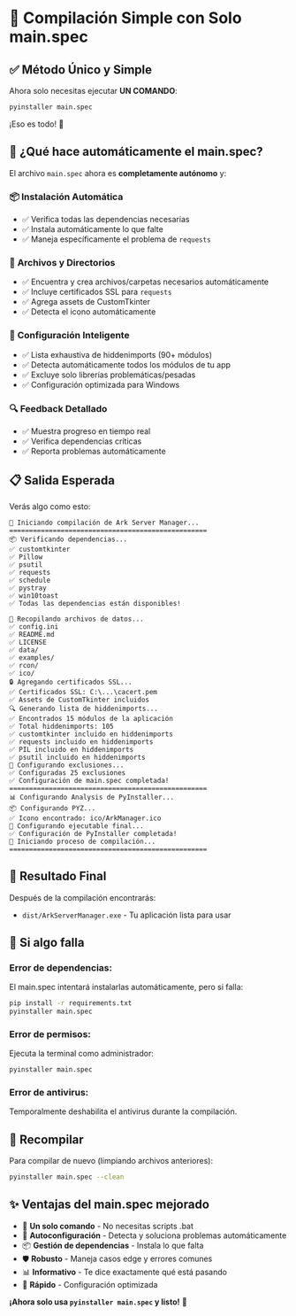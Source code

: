 # 🚀 Compilación Simple con Solo main.spec

## ✅ **Método Único y Simple**

Ahora solo necesitas ejecutar **UN COMANDO**:

```bash
pyinstaller main.spec
```

¡Eso es todo! 🎉

## 🔧 **¿Qué hace automáticamente el main.spec?**

El archivo `main.spec` ahora es **completamente autónomo** y:

### 📦 **Instalación Automática**

- ✅ Verifica todas las dependencias necesarias
- ✅ Instala automáticamente lo que falte
- ✅ Maneja específicamente el problema de `requests`

### 📁 **Archivos y Directorios**

- ✅ Encuentra y crea archivos/carpetas necesarios automáticamente
- ✅ Incluye certificados SSL para `requests`
- ✅ Agrega assets de CustomTkinter
- ✅ Detecta el icono automáticamente

### 🎯 **Configuración Inteligente**

- ✅ Lista exhaustiva de hiddenimports (90+ módulos)
- ✅ Detecta automáticamente todos los módulos de tu app
- ✅ Excluye solo librerías problemáticas/pesadas
- ✅ Configuración optimizada para Windows

### 🔍 **Feedback Detallado**

- ✅ Muestra progreso en tiempo real
- ✅ Verifica dependencias críticas
- ✅ Reporta problemas automáticamente

## 📋 **Salida Esperada**

Verás algo como esto:

```
🚀 Iniciando compilación de Ark Server Manager...
==================================================
📦 Verificando dependencias...
✅ customtkinter
✅ Pillow
✅ psutil
✅ requests
✅ schedule
✅ pystray
✅ win10toast
✅ Todas las dependencias están disponibles!

📁 Recopilando archivos de datos...
✅ config.ini
✅ README.md
✅ LICENSE
✅ data/
✅ examples/
✅ rcon/
✅ ico/
🔒 Agregando certificados SSL...
✅ Certificados SSL: C:\...\cacert.pem
✅ Assets de CustomTkinter incluidos
🔍 Generando lista de hiddenimports...
✅ Encontrados 15 módulos de la aplicación
✅ Total hiddenimports: 105
✅ customtkinter incluido en hiddenimports
✅ requests incluido en hiddenimports
✅ PIL incluido en hiddenimports
✅ psutil incluido en hiddenimports
🔧 Configurando exclusiones...
✅ Configuradas 25 exclusiones
✅ Configuración de main.spec completada!
==================================================
📊 Configurando Analysis de PyInstaller...
📦 Configurando PYZ...
✅ Icono encontrado: ico/ArkManager.ico
🎯 Configurando ejecutable final...
✅ Configuración de PyInstaller completada!
🚀 Iniciando proceso de compilación...
==================================================
```

## 🎯 **Resultado Final**

Después de la compilación encontrarás:

- `dist/ArkServerManager.exe` - Tu aplicación lista para usar

## 🚨 **Si algo falla**

### **Error de dependencias:**

El main.spec intentará instalarlas automáticamente, pero si falla:

```bash
pip install -r requirements.txt
pyinstaller main.spec
```

### **Error de permisos:**

Ejecuta la terminal como administrador:

```bash
pyinstaller main.spec
```

### **Error de antivirus:**

Temporalmente deshabilita el antivirus durante la compilación.

## 🔄 **Recompilar**

Para compilar de nuevo (limpiando archivos anteriores):

```bash
pyinstaller main.spec --clean
```

## ✨ **Ventajas del main.spec mejorado**

- 🎯 **Un solo comando** - No necesitas scripts .bat
- 🔧 **Autoconfiguración** - Detecta y soluciona problemas automáticamente
- 📦 **Gestión de dependencias** - Instala lo que falta
- 🛡️ **Robusto** - Maneja casos edge y errores comunes
- 📊 **Informativo** - Te dice exactamente qué está pasando
- 🚀 **Rápido** - Configuración optimizada

**¡Ahora solo usa `pyinstaller main.spec` y listo!** 🎉
